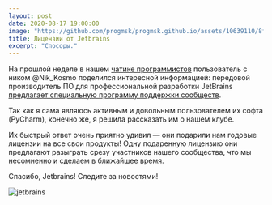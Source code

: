 ```yaml
---
layout: post
date: 2020-08-17 19:00:00
image: "https://github.com/progmsk/progmsk.github.io/assets/10639110/8f52f747-743a-4dcf-a12a-dc5d68a4f949"
title: Лицензии от Jetbrains
excerpt: "Спосоры."
---
```


На прошлой неделе в нашем [чатике программистов](https://t.me/progmsk) пользователь с ником @Nik_Kosmo поделился интересной информацией: передовой производитель ПО для профессиональной разработки JetBrains [предлагает специальную программу поддержки сообществ](https://www.jetbrains.com/community/user-groups/#section=communities).

Так как я сама являюсь активным и довольным пользователем их софта (PyCharm), конечно же, я решила рассказать им о нашем клубе.

Их быстрый ответ очень приятно удивил — они подарили нам годовые лицензии на все свои продукты! Одну подаренную лицензию они предлагают разыграть срезу участников нашего сообщества, что мы несомненно и сделаем в ближайшее время.

Спасибо, Jetbrains!
Следите за новостями!

![jetbrains](https://github.com/progmsk/progmsk.github.io/assets/10639110/8f52f747-743a-4dcf-a12a-dc5d68a4f949)
